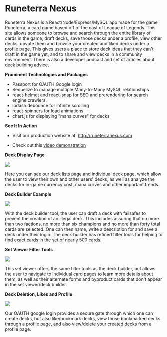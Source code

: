 # Runeterra Nexus
Runeterra Nexus is a React/Node/Express/MySQL app made for the game Runeterra, a card game based off of the cast of League of Legends. This site allows someone to browse and search through the entire library of cards in the game, draft decks, save those decks under a profile, view other decks, upvote them and browse your created and liked decks under a profile page. This gives users a place to store deck ideas that they can't draft in the game yet, and to share and view decks in a community environment. There is also a developer podcast and set of articles about deck building advice. 

**Prominent Technologies and Packages**
 * Passport for OAUTH Google login
 * Sequelize to manage multiple Many-to-Many MySQL relationships
 * react-helmet and react-snap for SEO and prerendering for search engine crawlers. 
 * lodash.debounce for infinite scrolling
 * react-spinners for load animations
 * chart.js for displaying "mana curves" for decks


**See It In Action**

 * Visit our production website at: http://runeterranexus.com

 * Check out this [video demonstration](https://www.youtube.com/watch?v=DVJZuoRDpSo)


**Deck Display Page**

<img src=example-1.gif></img>

Here you can see our deck lists page and individual deck page, which allow the user to view their own and other users' decks, as well as analyze the decks for in-game currency cost, mana curves and other important trends. 


**Deck Builder Example**

<img src=example-2.gif></img>

With the deck builder tool, the user can draft a deck with failsafes to prevent the creation of an illegal deck. This includes assuring that no more than two factions, no more than six champions and no more than forty total cards are selected. One can then name, write a description for and save a deck under their login. The deck builder has refined filter tools for helping to find exact cards in the set of nearly 500 cards. 


**Set Viewer Filter Tools**

<img src=example-3.gif></img>

This set viewer offers the same filter tools as the deck builder, but allows the user to navigate to individual card pages to learn more details about them, as well as their alternate forms and byproduct cards that don't appear in the set viewer/deck builder. 


**Deck Deletion, Likes and Profile**

<img src=example-4.gif></img>

Our OAUTH google login provides a secure gate through which one can create decks, but also like/bookmark decks, view those bookmarked decks through a profile page, and also view/delete your created decks from a profile page. 


